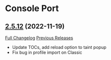 # Console Port

## [2.5.12](https://github.com/seblindfors/ConsolePort/tree/2.5.12) (2022-11-19)
[Full Changelog](https://github.com/seblindfors/ConsolePort/compare/2.5.11...2.5.12) [Previous Releases](https://github.com/seblindfors/ConsolePort/releases)

- Update TOCs, add reload option to taint popup  
- Fix bug in profile import on Classic  
